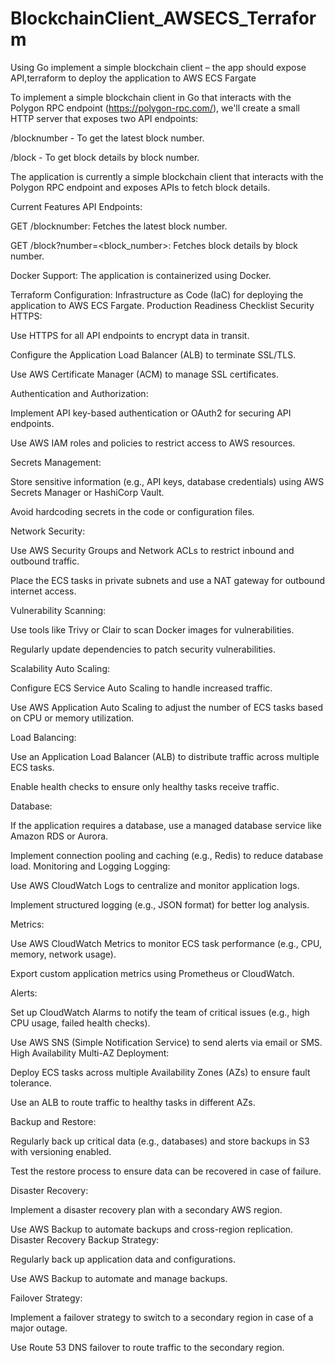 # BlockchainClient_AWSECS_Terraform
Using Go implement a simple blockchain client – the app should expose API,terraform  to deploy the application to AWS ECS Fargate

To implement a simple blockchain client in Go that interacts with the Polygon RPC endpoint (https://polygon-rpc.com/), we'll create a small HTTP server that exposes two API endpoints:

/blocknumber - To get the latest block number.

/block - To get block details by block number.

The application is currently a simple blockchain client that interacts with the Polygon RPC endpoint and exposes APIs to fetch block details.

Current Features
API Endpoints:

GET /blocknumber: Fetches the latest block number.

GET /block?number=<block_number>: Fetches block details by block number.

Docker Support: The application is containerized using Docker.

Terraform Configuration: Infrastructure as Code (IaC) for deploying the application to AWS ECS Fargate.
Production Readiness Checklist
Security
HTTPS:

Use HTTPS for all API endpoints to encrypt data in transit.

Configure the Application Load Balancer (ALB) to terminate SSL/TLS.

Use AWS Certificate Manager (ACM) to manage SSL certificates.

Authentication and Authorization:

Implement API key-based authentication or OAuth2 for securing API endpoints.

Use AWS IAM roles and policies to restrict access to AWS resources.

Secrets Management:

Store sensitive information (e.g., API keys, database credentials) using AWS Secrets Manager or HashiCorp Vault.

Avoid hardcoding secrets in the code or configuration files.

Network Security:

Use AWS Security Groups and Network ACLs to restrict inbound and outbound traffic.

Place the ECS tasks in private subnets and use a NAT gateway for outbound internet access.

Vulnerability Scanning:

Use tools like Trivy or Clair to scan Docker images for vulnerabilities.

Regularly update dependencies to patch security vulnerabilities.

Scalability
Auto Scaling:

Configure ECS Service Auto Scaling to handle increased traffic.

Use AWS Application Auto Scaling to adjust the number of ECS tasks based on CPU or memory utilization.

Load Balancing:

Use an Application Load Balancer (ALB) to distribute traffic across multiple ECS tasks.

Enable health checks to ensure only healthy tasks receive traffic.

Database:

If the application requires a database, use a managed database service like Amazon RDS or Aurora.

Implement connection pooling and caching (e.g., Redis) to reduce database load.
Monitoring and Logging
Logging:

Use AWS CloudWatch Logs to centralize and monitor application logs.

Implement structured logging (e.g., JSON format) for better log analysis.

Metrics:

Use AWS CloudWatch Metrics to monitor ECS task performance (e.g., CPU, memory, network usage).

Export custom application metrics using Prometheus or CloudWatch.

Alerts:

Set up CloudWatch Alarms to notify the team of critical issues (e.g., high CPU usage, failed health checks).

Use AWS SNS (Simple Notification Service) to send alerts via email or SMS.
High Availability
Multi-AZ Deployment:

Deploy ECS tasks across multiple Availability Zones (AZs) to ensure fault tolerance.

Use an ALB to route traffic to healthy tasks in different AZs.

Backup and Restore:

Regularly back up critical data (e.g., databases) and store backups in S3 with versioning enabled.

Test the restore process to ensure data can be recovered in case of failure.

Disaster Recovery:

Implement a disaster recovery plan with a secondary AWS region.

Use AWS Backup to automate backups and cross-region replication.
Disaster Recovery
Backup Strategy:

Regularly back up application data and configurations.

Use AWS Backup to automate and manage backups.

Failover Strategy:

Implement a failover strategy to switch to a secondary region in case of a major outage.

Use Route 53 DNS failover to route traffic to the secondary region.

